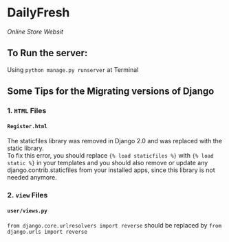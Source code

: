 # DailyFresh
*Online Store Websit*

## To Run the server:
Using `python manage.py runserver` at Terminal
## Some Tips for the Migrating versions of Django
### 1. `HTML` Files
#### `Register.html`   
The staticfiles library was removed in Django 2.0 and was replaced with the static library.   
To fix this error, you should replace `{% load staticfiles %}` with `{% load static %}` in your templates and you should also remove or update any django.contrib.staticfiles from your installed apps, since this library is not needed anymore.

### 2. `view` Files
#### `user/views.py`
`from django.core.urlresolvers import reverse`  should be replaced by `from django.urls import reverse`
